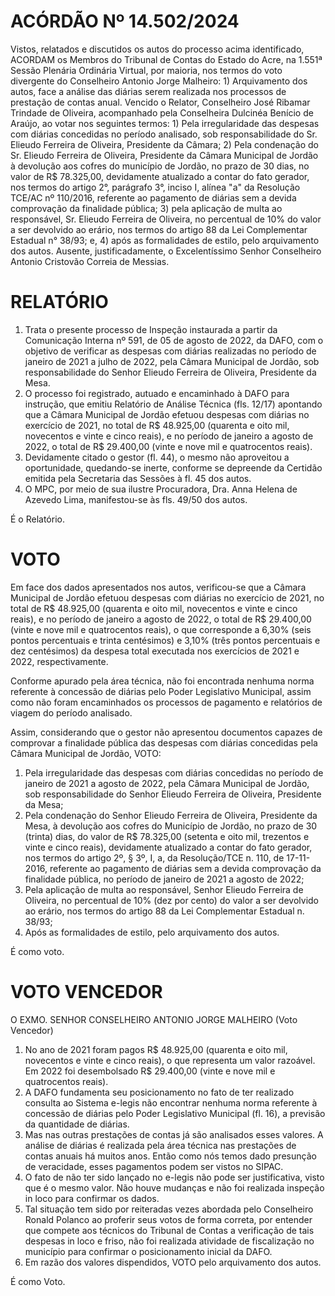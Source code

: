 # ACÓRDÃO Nº 14.502/2024

Vistos, relatados e discutidos os autos do processo acima identificado, ACORDAM os Membros do Tribunal de Contas do Estado do Acre, na 1.551ª Sessão Plenária Ordinária Virtual, por maioria, nos termos do voto divergente do Conselheiro Antonio Jorge Malheiro: 1) Arquivamento dos autos, face a análise das diárias serem realizada nos processos de prestação de contas anual. Vencido o Relator, Conselheiro José Ribamar Trindade de Oliveira, acompanhado pela Conselheira Dulcinéa Benício de Araújo, ao votar nos seguintes termos: 1) Pela irregularidade das despesas com diárias concedidas no período analisado, sob responsabilidade do Sr. Elieudo Ferreira de Oliveira, Presidente da Câmara; 2) Pela condenação do Sr. Elieudo Ferreira de Oliveira, Presidente da Câmara Municipal de Jordão à devolução aos cofres do município de Jordão, no prazo de 30 dias, no valor de R$ 78.325,00, devidamente atualizado a contar do fato gerador, nos termos do artigo 2°, parágrafo 3°, inciso I, alínea "a" da Resolução TCE/AC nº 110/2016, referente ao pagamento de diárias sem a devida comprovação da finalidade pública; 3) pela aplicação de multa ao responsável, Sr. Elieudo Ferreira de Oliveira, no percentual de 10% do valor a ser devolvido ao erário, nos termos do artigo 88 da Lei Complementar Estadual n° 38/93; e, 4) após as formalidades de estilo, pelo arquivamento dos autos. Ausente, justificadamente, o Excelentíssimo Senhor Conselheiro Antonio Cristovão Correia de Messias.

# RELATÓRIO

1. Trata o presente processo de Inspeção instaurada a partir da Comunicação Interna nº 591, de 05 de agosto de 2022, da DAFO, com o objetivo de verificar as despesas com diárias realizadas no período de janeiro de 2021 a julho de 2022, pela Câmara Municipal de Jordão, sob responsabilidade do Senhor Elieudo Ferreira de Oliveira, Presidente da Mesa.
2. O processo foi registrado, autuado e encaminhado à DAFO para instrução, que emitiu Relatório de Análise Técnica (fls. 12/17) apontando que a Câmara Municipal de Jordão efetuou despesas com diárias no exercício de 2021, no total de R$ 48.925,00 (quarenta e oito mil, novecentos e vinte e cinco reais), e no período de janeiro a agosto de 2022, o total de R$ 29.400,00 (vinte e nove mil e quatrocentos reais).
3. Devidamente citado o gestor (fl. 44), o mesmo não aproveitou a oportunidade, quedando-se inerte, conforme se depreende da Certidão emitida pela Secretaria das Sessões à fl. 45 dos autos.
4. O MPC, por meio de sua ilustre Procuradora, Dra. Anna Helena de Azevedo Lima, manifestou-se às fls. 49/50 dos autos.

É o Relatório.

# VOTO

Em face dos dados apresentados nos autos, verificou-se que a Câmara Municipal de Jordão efetuou despesas com diárias no exercício de 2021, no total de R$ 48.925,00 (quarenta e oito mil, novecentos e vinte e cinco reais), e no período de janeiro a agosto de 2022, o total de R$ 29.400,00 (vinte e nove mil e quatrocentos reais), o que corresponde a 6,30% (seis pontos percentuais e trinta centésimos) e 3,10% (três pontos percentuais e dez centésimos) da despesa total executada nos exercícios de 2021 e 2022, respectivamente.

Conforme apurado pela área técnica, não foi encontrada nenhuma norma referente à concessão de diárias pelo Poder Legislativo Municipal, assim como não foram encaminhados os processos de pagamento e relatórios de viagem do período analisado.

Assim, considerando que o gestor não apresentou documentos capazes de comprovar a finalidade pública das despesas com diárias concedidas pela Câmara Municipal de Jordão, VOTO:

1. Pela irregularidade das despesas com diárias concedidas no período de janeiro de 2021 a agosto de 2022, pela Câmara Municipal de Jordão, sob responsabilidade do Senhor Elieudo Ferreira de Oliveira, Presidente da Mesa;
2. Pela condenação do Senhor Elieudo Ferreira de Oliveira, Presidente da Mesa, à devolução aos cofres do Município de Jordão, no prazo de 30 (trinta) dias, do valor de R$ 78.325,00 (setenta e oito mil, trezentos e vinte e cinco reais), devidamente atualizado a contar do fato gerador, nos termos do artigo 2º, § 3º, I, a, da Resolução/TCE n. 110, de 17-11-2016, referente ao pagamento de diárias sem a devida comprovação da finalidade pública, no período de janeiro de 2021 a agosto de 2022;
3. Pela aplicação de multa ao responsável, Senhor Elieudo Ferreira de Oliveira, no percentual de 10% (dez por cento) do valor a ser devolvido ao erário, nos termos do artigo 88 da Lei Complementar Estadual n. 38/93;
4. Após as formalidades de estilo, pelo arquivamento dos autos.

É como voto.

# VOTO VENCEDOR

O EXMO. SENHOR CONSELHEIRO ANTONIO JORGE MALHEIRO (Voto Vencedor)

1. No ano de 2021 foram pagos R$ 48.925,00 (quarenta e oito mil, novecentos e vinte e cinco reais), o que representa um valor razoável. Em 2022 foi desembolsado R$ 29.400,00 (vinte e nove mil e quatrocentos reais).
2. A DAFO fundamenta seu posicionamento no fato de ter realizado consulta ao Sistema e-legis não encontrar nenhuma norma referente à concessão de diárias pelo Poder Legislativo Municipal (fl. 16), a previsão da quantidade de diárias.
3. Mas nas outras prestações de contas já são analisados esses valores. A análise de diárias é realizada pela área técnica nas prestações de contas anuais há muitos anos. Então como nós temos dado presunção de veracidade, esses pagamentos podem ser vistos no SIPAC.
4. O fato de não ter sido lançado no e-legis não pode ser justificativa, visto que é o mesmo valor. Não houve mudanças e não foi realizada inspeção in loco para confirmar os dados.
5. Tal situação tem sido por reiteradas vezes abordada pelo Conselheiro Ronald Polanco ao proferir seus votos de forma correta, por entender que compete aos técnicos do Tribunal de Contas a verificação de tais despesas in loco e friso, não foi realizada atividade de fiscalização no município para confirmar o posicionamento inicial da DAFO.
6. Em razão dos valores dispendidos, VOTO pelo arquivamento dos autos.

É como Voto.
